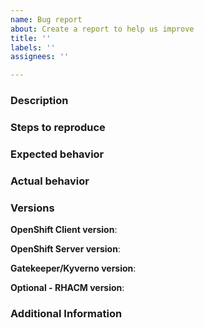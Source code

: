 ```yaml
---
name: Bug report
about: Create a report to help us improve 
title: ''
labels: ''
assignees: ''

---
```


### Description
<!-- Describe the issue shortly -->

### Steps to reproduce
<!-- Describe the steps in order to reproduce the issue -->

### Expected behavior
<!-- what should happen -->

### Actual behavior
<!-- what happens instead -->

### Versions
**OpenShift Client version**:

**OpenShift Server version**:

**Gatekeeper/Kyverno version**:

**Optional - RHACM version**:

### Additional Information

